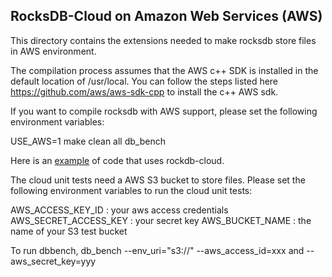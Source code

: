 ## RocksDB-Cloud on Amazon Web Services (AWS)

This directory contains the extensions needed to make rocksdb store
files in AWS environment.

The compilation process assumes that the AWS c++ SDK is installed in
the default location of /usr/local. You can follow the steps listed
here https://github.com/aws/aws-sdk-cpp to install the c++ AWS sdk.

If you want to compile rocksdb with AWS support, please set the following
environment variables:

   USE_AWS=1
   make clean all db_bench

Here is an [example](https://github.com/rockset/rocksdb-cloud/blob/master/cloud/examples/cloud_durable_example.cc)  of code that uses rockdb-cloud.

The cloud unit tests need a AWS S3 bucket to store files. Please set the
following environment variables to run the cloud unit tests:

AWS_ACCESS_KEY_ID     : your aws access credentials
AWS_SECRET_ACCESS_KEY : your secret key
AWS_BUCKET_NAME       : the name of your S3 test bucket

To run dbbench,
   db_bench --env_uri="s3://" --aws_access_id=xxx and --aws_secret_key=yyy



